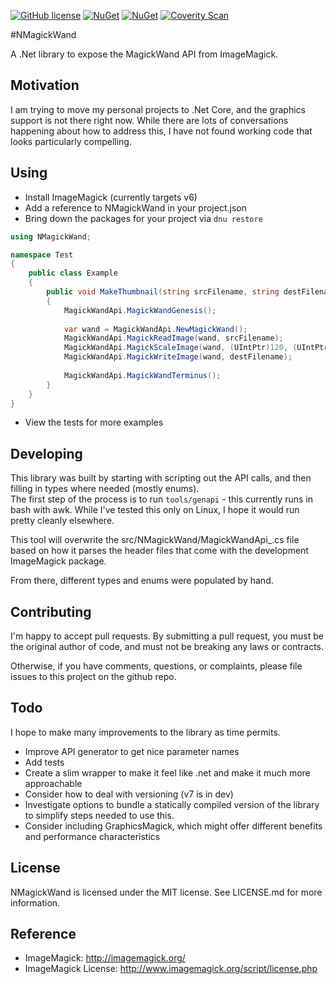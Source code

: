 [![GitHub license](https://img.shields.io/github/license/mashape/apistatus.svg)](https://github.com/AerisG222/NMagickWand/blob/master/LICENSE.md)
[![NuGet](https://img.shields.io/nuget/dt/NMagickWand.svg)](https://www.nuget.org/packages/NMagickWand/)
[![NuGet](https://img.shields.io/nuget/v/NMagickWand.svg)](https://www.nuget.org/packages/NMagickWand/)
[![Coverity Scan](https://img.shields.io/coverity/scan/7995.svg)](https://scan.coverity.com/projects/aerisg222-nmagickwand)

#NMagickWand

A .Net library to expose the MagickWand API from ImageMagick.

## Motivation
I am trying to move my personal projects to .Net Core, and the 
graphics support is not there right now.  While there are lots
of conversations happening about how to address this, I have 
not found working code that looks particularly compelling.

## Using
- Install ImageMagick (currently targets v6)
- Add a reference to NMagickWand in your project.json
- Bring down the packages for your project via `dnu restore`

```csharp
using NMagickWand;

namespace Test
{
    public class Example
    {
        public void MakeThumbnail(string srcFilename, string destFilename)
        {
            MagickWandApi.MagickWandGenesis();
            
            var wand = MagickWandApi.NewMagickWand();
            MagickWandApi.MagickReadImage(wand, srcFilename);
            MagickWandApi.MagickScaleImage(wand, (UIntPtr)120, (UIntPtr)120);
            MagickWandApi.MagickWriteImage(wand, destFilename);
            
            MagickWandApi.MagickWandTerminus();
        }
    }
}
```

- View the tests for more examples

## Developing
This library was built by starting with scripting out the 
API calls, and then filling in types where needed (mostly enums).  
The first step of the process is to run `tools/genapi` - this
currently runs in bash with awk.  While I've tested this only 
on Linux, I hope it would run pretty cleanly elsewhere. 

This tool will overwrite the src/NMagickWand/MagickWandApi_.cs file
based on how it parses the header files that come with the development
ImageMagick package.

From there, different types and enums were populated by hand.

## Contributing
I'm happy to accept pull requests.  By submitting a pull request, you
must be the original author of code, and must not be breaking
any laws or contracts.

Otherwise, if you have comments, questions, or complaints, please file
issues to this project on the github repo.

## Todo
I hope to make many improvements to the library as time permits.
- Improve API generator to get nice parameter names
- Add tests
- Create a slim wrapper to make it feel like .net and make it much more approachable
- Consider how to deal with versioning (v7 is in dev)
- Investigate options to bundle a statically compiled version of the library
  to simplify steps needed to use this.
- Consider including GraphicsMagick, which might offer different
  benefits and performance characteristics 
  
## License
NMagickWand is licensed under the MIT license.  See LICENSE.md for more
information.

## Reference
- ImageMagick: http://imagemagick.org/
- ImageMagick License: http://www.imagemagick.org/script/license.php
